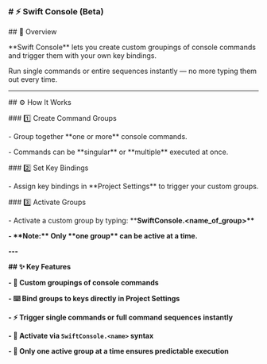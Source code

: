 ### \# ⚡ Swift Console (Beta)



\## 📖 Overview

\*\*Swift Console\*\* lets you create custom groupings of console commands and trigger them with your own key bindings.  

Run single commands or entire sequences instantly — no more typing them out every time.



---



\## ⚙️ How It Works



\### 1️⃣ Create Command Groups

\- Group together \*\*one or more\*\* console commands.  

\- Commands can be \*\*singular\*\* or \*\*multiple\*\* executed at once.



\### 2️⃣ Set Key Bindings

\- Assign key bindings in \*\*Project Settings\*\* to trigger your custom groups.



\### 3️⃣ Activate Groups

\- Activate a custom group by typing:  \*\***SwiftConsole.<name\_of\_group>\*\***



**- \*\*Note:\*\* Only \*\*one group\*\* can be active at a time.**



**---**



**## ✨ Key Features**

**- 🎯 Custom groupings of console commands**  

**- ⌨️ Bind groups to keys directly in Project Settings**  

**- ⚡ Trigger single commands or full command sequences instantly**  

**- 📝 Activate via `SwiftConsole.<name>` syntax**  

**- 🚫 Only one active group at a time ensures predictable execution**







